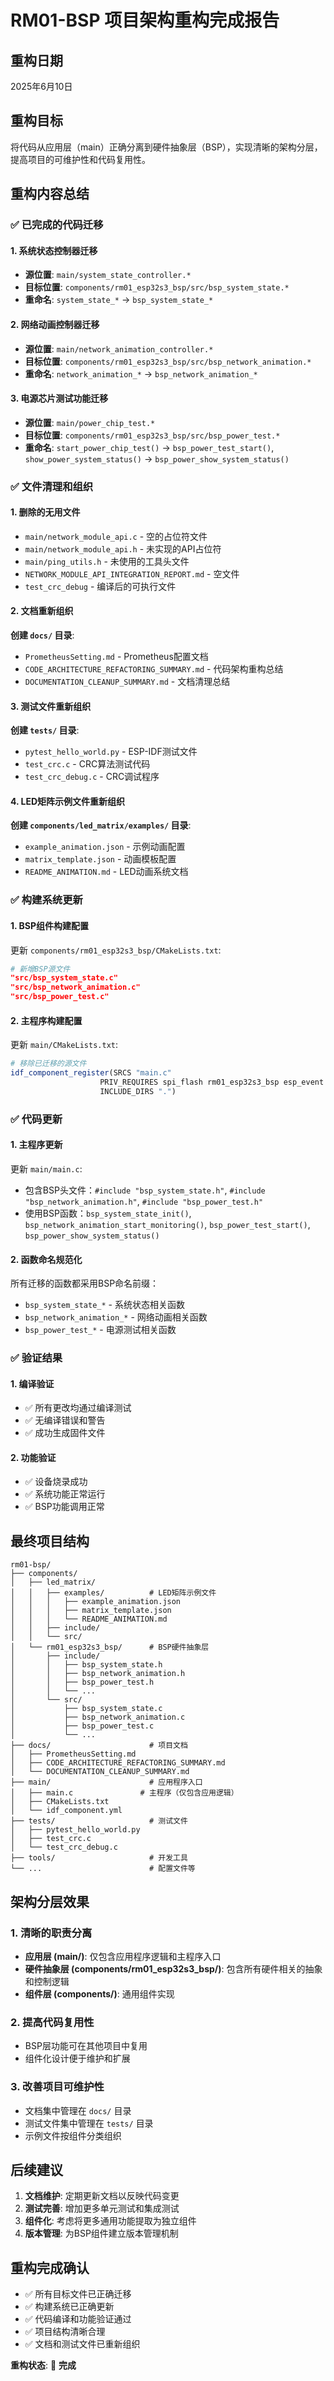 # RM01-BSP 项目架构重构完成报告

## 重构日期
2025年6月10日

## 重构目标
将代码从应用层（main）正确分离到硬件抽象层（BSP），实现清晰的架构分层，提高项目的可维护性和代码复用性。

## 重构内容总结

### ✅ 已完成的代码迁移

#### 1. 系统状态控制器迁移
- **源位置**: `main/system_state_controller.*`
- **目标位置**: `components/rm01_esp32s3_bsp/src/bsp_system_state.*`
- **重命名**: `system_state_*` → `bsp_system_state_*`

#### 2. 网络动画控制器迁移
- **源位置**: `main/network_animation_controller.*`
- **目标位置**: `components/rm01_esp32s3_bsp/src/bsp_network_animation.*`
- **重命名**: `network_animation_*` → `bsp_network_animation_*`

#### 3. 电源芯片测试功能迁移
- **源位置**: `main/power_chip_test.*`
- **目标位置**: `components/rm01_esp32s3_bsp/src/bsp_power_test.*`
- **重命名**: `start_power_chip_test()` → `bsp_power_test_start()`, `show_power_system_status()` → `bsp_power_show_system_status()`

### ✅ 文件清理和组织

#### 1. 删除的无用文件
- `main/network_module_api.c` - 空的占位符文件
- `main/network_module_api.h` - 未实现的API占位符
- `main/ping_utils.h` - 未使用的工具头文件
- `NETWORK_MODULE_API_INTEGRATION_REPORT.md` - 空文件
- `test_crc_debug` - 编译后的可执行文件

#### 2. 文档重新组织
**创建 `docs/` 目录**:
- `PrometheusSetting.md` - Prometheus配置文档
- `CODE_ARCHITECTURE_REFACTORING_SUMMARY.md` - 代码架构重构总结
- `DOCUMENTATION_CLEANUP_SUMMARY.md` - 文档清理总结

#### 3. 测试文件重新组织
**创建 `tests/` 目录**:
- `pytest_hello_world.py` - ESP-IDF测试文件
- `test_crc.c` - CRC算法测试代码
- `test_crc_debug.c` - CRC调试程序

#### 4. LED矩阵示例文件重新组织
**创建 `components/led_matrix/examples/` 目录**:
- `example_animation.json` - 示例动画配置
- `matrix_template.json` - 动画模板配置
- `README_ANIMATION.md` - LED动画系统文档

### ✅ 构建系统更新

#### 1. BSP组件构建配置
更新 `components/rm01_esp32s3_bsp/CMakeLists.txt`:
```cmake
# 新增BSP源文件
"src/bsp_system_state.c"
"src/bsp_network_animation.c" 
"src/bsp_power_test.c"
```

#### 2. 主程序构建配置
更新 `main/CMakeLists.txt`:
```cmake
# 移除已迁移的源文件
idf_component_register(SRCS "main.c"
                    PRIV_REQUIRES spi_flash rm01_esp32s3_bsp esp_event esp_netif esp_eth lwip led_matrix sdmmc json
                    INCLUDE_DIRS ".")
```

### ✅ 代码更新

#### 1. 主程序更新
更新 `main/main.c`:
- 包含BSP头文件：`#include "bsp_system_state.h"`, `#include "bsp_network_animation.h"`, `#include "bsp_power_test.h"`
- 使用BSP函数：`bsp_system_state_init()`, `bsp_network_animation_start_monitoring()`, `bsp_power_test_start()`, `bsp_power_show_system_status()`

#### 2. 函数命名规范化
所有迁移的函数都采用BSP命名前缀：
- `bsp_system_state_*` - 系统状态相关函数
- `bsp_network_animation_*` - 网络动画相关函数  
- `bsp_power_test_*` - 电源测试相关函数

### ✅ 验证结果

#### 1. 编译验证
- ✅ 所有更改均通过编译测试
- ✅ 无编译错误和警告
- ✅ 成功生成固件文件

#### 2. 功能验证
- ✅ 设备烧录成功
- ✅ 系统功能正常运行
- ✅ BSP功能调用正常

## 最终项目结构

```
rm01-bsp/
├── components/
│   ├── led_matrix/
│   │   ├── examples/          # LED矩阵示例文件
│   │   │   ├── example_animation.json
│   │   │   ├── matrix_template.json
│   │   │   └── README_ANIMATION.md
│   │   ├── include/
│   │   └── src/
│   └── rm01_esp32s3_bsp/      # BSP硬件抽象层
│       ├── include/
│       │   ├── bsp_system_state.h
│       │   ├── bsp_network_animation.h
│       │   ├── bsp_power_test.h
│       │   └── ...
│       └── src/
│           ├── bsp_system_state.c
│           ├── bsp_network_animation.c
│           ├── bsp_power_test.c
│           └── ...
├── docs/                      # 项目文档
│   ├── PrometheusSetting.md
│   ├── CODE_ARCHITECTURE_REFACTORING_SUMMARY.md
│   └── DOCUMENTATION_CLEANUP_SUMMARY.md
├── main/                      # 应用程序入口
│   ├── main.c               # 主程序（仅包含应用逻辑）
│   ├── CMakeLists.txt
│   └── idf_component.yml
├── tests/                     # 测试文件
│   ├── pytest_hello_world.py
│   ├── test_crc.c
│   └── test_crc_debug.c
├── tools/                     # 开发工具
└── ...                        # 配置文件等
```

## 架构分层效果

### 1. 清晰的职责分离
- **应用层 (main/)**: 仅包含应用程序逻辑和主程序入口
- **硬件抽象层 (components/rm01_esp32s3_bsp/)**: 包含所有硬件相关的抽象和控制逻辑
- **组件层 (components/)**: 通用组件实现

### 2. 提高代码复用性
- BSP层功能可在其他项目中复用
- 组件化设计便于维护和扩展

### 3. 改善项目可维护性
- 文档集中管理在 `docs/` 目录
- 测试文件集中管理在 `tests/` 目录
- 示例文件按组件分类组织

## 后续建议

1. **文档维护**: 定期更新文档以反映代码变更
2. **测试完善**: 增加更多单元测试和集成测试
3. **组件化**: 考虑将更多通用功能提取为独立组件
4. **版本管理**: 为BSP组件建立版本管理机制

## 重构完成确认

- ✅ 所有目标文件已正确迁移
- ✅ 构建系统已正确更新  
- ✅ 代码编译和功能验证通过
- ✅ 项目结构清晰合理
- ✅ 文档和测试文件已重新组织

**重构状态**: 🎉 **完成**

